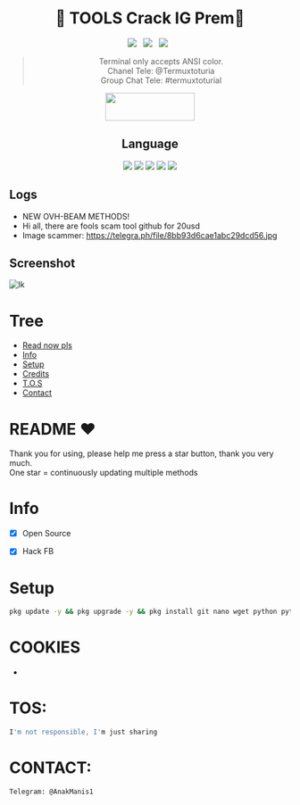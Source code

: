 <div align=center>
 
# 🚀 TOOLS Crack IG Prem🚀

<p>
 <img src="https://img.shields.io/github/stars/ghostxmods/igtools?color=%23DF0067&style=for-the-badge"/> &nbsp;
 <img src="https://img.shields.io/github/forks/ghostxmods/igtools?color=%239999FF&style=for-the-badge"/> &nbsp;
 <img src="https://img.shields.io/github/license/ghostxmods/igtools?color=%23E8E8E8&style=for-the-badge"/> &nbsp;
 
</p>

> Terminal only accepts ANSI color.<br>
> Chanel Tele: @Termuxtoturia<br>
> Group Chat Tele: #termuxtoturial<br>
<p align="center">  <a href="https://t.me/termuxtoturia"><img width="160" height="50" src="https://i.imgur.com/N7AK7XY.png"></a></p>
 
## Language</br>

 <img src="https://img.shields.io/badge/Python-FFDD00?style=for-the-badge&logo=python&logoColor=blue"/> <img src="https://img.shields.io/badge/JavaScript-323330?style=for-the-badge&logo=javascript&logoColor=F7DF1E"/> <img src="https://img.shields.io/badge/Perl-39457E?style=for-the-badge&logo=perl&logoColor=white"/> <img src="https://img.shields.io/badge/C-00599C?style=for-the-badge&logo=c&logoColor=white"/> <img src="https://img.shields.io/badge/Go-00ADD8?style=for-the-badge&logo=go&logoColor=white"/>
 </div>
 
 ## Logs</br>
 - NEW OVH-BEAM METHODS!
 - Hi all, there are fools scam tool github for 20usd
- Image scammer:
https://telegra.ph/file/8bb93d6cae1abc29dcd56.jpg
## Screenshot
![lk](https://telegra.ph/file/8bb93d6cae1abc29dcd56.jpg)

# Tree
* [Read now pls](#README)
* [Info](#Info)
* [Setup](#Setup)
* [Credits](#Credits)
* [T.O.S](#TOS)
* [Contact](#Contact)

# README ♥️
Thank you for using, please help me press a star button, thank you very much.<br>
One star = continuously updating multiple methods

# Info
- [x] Open Source
- [x] Hack FB


# Setup
```sh
pkg update -y && pkg upgrade -y && pkg install git nano wget python python-pip binutils -y && pip install wheel bs4 rich pytz pynacl requests licensing phonenumbers pycryptodome pycryptodomex httpagentparser && git clone  && cd instahack && git pull && python3 ihack.py
```
# COOKIES
- 

# TOS:
```sh
I'm not responsible, I'm just sharing
```

# CONTACT:
```sh
Telegram: @AnakManis1
```
